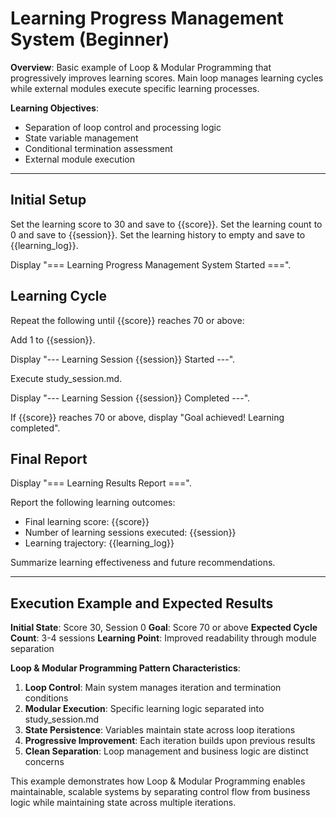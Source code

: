 # Learning Progress Management System (Beginner)

**Overview**: Basic example of Loop & Modular Programming that progressively improves learning scores. Main loop manages learning cycles while external modules execute specific learning processes.

**Learning Objectives**: 
- Separation of loop control and processing logic
- State variable management
- Conditional termination assessment
- External module execution

---

## Initial Setup

Set the learning score to 30 and save to {{score}}.
Set the learning count to 0 and save to {{session}}.
Set the learning history to empty and save to {{learning_log}}.

Display "=== Learning Progress Management System Started ===".

## Learning Cycle

Repeat the following until {{score}} reaches 70 or above:

Add 1 to {{session}}.

Display "--- Learning Session {{session}} Started ---".

Execute study_session.md.

Display "--- Learning Session {{session}} Completed ---".

If {{score}} reaches 70 or above, display "Goal achieved! Learning completed".

## Final Report

Display "=== Learning Results Report ===".

Report the following learning outcomes:
- Final learning score: {{score}}
- Number of learning sessions executed: {{session}}
- Learning trajectory: {{learning_log}}

Summarize learning effectiveness and future recommendations.

---

## Execution Example and Expected Results

**Initial State**: Score 30, Session 0
**Goal**: Score 70 or above
**Expected Cycle Count**: 3-4 sessions
**Learning Point**: Improved readability through module separation

**Loop & Modular Programming Pattern Characteristics**:
1. **Loop Control**: Main system manages iteration and termination conditions
2. **Modular Execution**: Specific learning logic separated into study_session.md
3. **State Persistence**: Variables maintain state across loop iterations
4. **Progressive Improvement**: Each iteration builds upon previous results
5. **Clean Separation**: Loop management and business logic are distinct concerns

This example demonstrates how Loop & Modular Programming enables maintainable, scalable systems by separating control flow from business logic while maintaining state across multiple iterations.